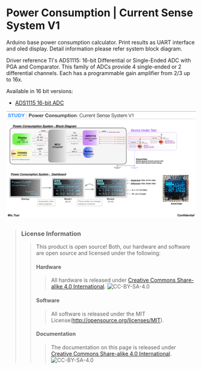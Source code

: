 Power Consumption | Current Sense System V1
==============================================

Arduino base power consumption calculator. Print results as UART interface and oled display. 
Detail information please refer system block diagram.

Driver reference TI's ADS1115: 16-bit Differential or Single-Ended ADC with PGA and Comparator. This family of ADCs provide 4 single-ended or 2 differential channels. Each has a programmable gain amplifier from 2/3 up to 16x. 

Available in 16 bit versions:

* [ADS1115 16-bit ADC](https://www.adafruit.com/product/1085)

![*Power Consumption: Current Sense System V1*](https://github.com/Mic-Tsai/Power-Consumption-Current-Sense-System-V1/blob/master/res/Current%20Sense%20System%20V1.png)
## 


>### License Information
>>This product is open source! Both, our hardware and software are open source and licensed under the following:
>>#### Hardware
>>>All hardware is released under [Creative Commons Share-alike 4.0 International](http://creativecommons.org/licenses/by-sa/4.0/).
![CC-BY-SA-4.0](https://i.creativecommons.org/l/by-sa/4.0/88x31.png)
>>#### Software 
>>>All software is released under the MIT License(http://opensource.org/licenses/MIT).
>>#### Documentation
>>>The documentation on this page is released under [Creative Commons Share-alike 4.0 International](http://creativecommons.org/licenses/by-sa/4.0/).
![CC-BY-SA-4.0](https://i.creativecommons.org/l/by-sa/4.0/88x31.png)
